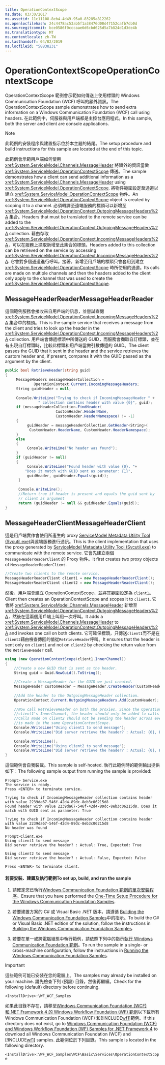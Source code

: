 ```yaml
---
title: OperationContextScope
ms.date: 03/30/2017
ms.assetid: 11c11108-8eb4-4d49-95a0-83285a812262
ms.openlocfilehash: 24c4478ac53ab5f1a38476d00d47152cafb7db0d
ms.sourcegitcommit: bce0586f0cccaae6d6cbd625d5a7b824d1d3de4b
ms.translationtype: MT
ms.contentlocale: zh-TW
ms.lasthandoff: 04/02/2019
ms.locfileid: "58838231"
---
```

# <a name="operationcontextscope"></a><span data-ttu-id="fbc4b-102">OperationContextScope</span><span class="sxs-lookup"><span data-stu-id="fbc4b-102">OperationContextScope</span></span>
<span data-ttu-id="fbc4b-103">OperationContextScope 範例會示範如何傳送上使用標頭的 Windows Communication Foundation (WCF) 呼叫的額外資訊。</span><span class="sxs-lookup"><span data-stu-id="fbc4b-103">The OperationContextScope sample demonstrates how to send extra information on a Windows Communication Foundation (WCF) call using headers.</span></span> <span data-ttu-id="fbc4b-104">在此範例中，伺服器與用戶端都是主控台應用程式。</span><span class="sxs-lookup"><span data-stu-id="fbc4b-104">In this sample, both the server and client are console applications.</span></span>  
  
> [!NOTE]
>  <span data-ttu-id="fbc4b-105">此範例的安裝程序與建置指示位於本主題的結尾。</span><span class="sxs-lookup"><span data-stu-id="fbc4b-105">The setup procedure and build instructions for this sample are located at the end of this topic.</span></span>  
  
 <span data-ttu-id="fbc4b-106">此範例會示範用戶端如何使用 <xref:System.ServiceModel.Channels.MessageHeader> 將額外的資訊當做 <xref:System.ServiceModel.OperationContextScope> 傳送。</span><span class="sxs-lookup"><span data-stu-id="fbc4b-106">The sample demonstrates how a client can send additional information as a <xref:System.ServiceModel.Channels.MessageHeader> using <xref:System.ServiceModel.OperationContextScope>.</span></span> <span data-ttu-id="fbc4b-107">將物件範圍設定至通道以建立 <xref:System.ServiceModel.OperationContextScope> 物件。</span><span class="sxs-lookup"><span data-stu-id="fbc4b-107">An <xref:System.ServiceModel.OperationContextScope> object is created by scoping it to a channel.</span></span> <span data-ttu-id="fbc4b-108">必須轉譯至遠端服務的標頭可以新增至 <xref:System.ServiceModel.OperationContext.OutgoingMessageHeaders%2A> 集合。</span><span class="sxs-lookup"><span data-stu-id="fbc4b-108">Headers that must be translated to the remote service can be added to the <xref:System.ServiceModel.OperationContext.OutgoingMessageHeaders%2A> collection.</span></span> <span data-ttu-id="fbc4b-109">藉由存取 <xref:System.ServiceModel.OperationContext.IncomingMessageHeaders%2A>，可以在服務上擷取新增至此集合的標頭。</span><span class="sxs-lookup"><span data-stu-id="fbc4b-109">Headers added to this collection can be retrieved on the service by accessing <xref:System.ServiceModel.OperationContext.IncomingMessageHeaders%2A>.</span></span> <span data-ttu-id="fbc4b-110">它會對多個通道進行呼叫，接著，新增至用戶端的標頭只會套用到建立 <xref:System.ServiceModel.OperationContextScope> 時所使用的通道。</span><span class="sxs-lookup"><span data-stu-id="fbc4b-110">Its calls are made on multiple channels and then the headers added to the client only apply to the channel that was used to create the <xref:System.ServiceModel.OperationContextScope>.</span></span>  
  
## <a name="messageheaderreader"></a><span data-ttu-id="fbc4b-111">MessageHeaderReader</span><span class="sxs-lookup"><span data-stu-id="fbc4b-111">MessageHeaderReader</span></span>  
 <span data-ttu-id="fbc4b-112">這個範例服務會接收來自用戶端的訊息，並嘗試查閱 <xref:System.ServiceModel.OperationContext.IncomingMessageHeaders%2A> 集合中的標頭。</span><span class="sxs-lookup"><span data-stu-id="fbc4b-112">This is the sample service that receives a message from the client and tries to look up the header in the <xref:System.ServiceModel.OperationContext.IncomingMessageHeaders%2A> collection.</span></span> <span data-ttu-id="fbc4b-113">用戶端會傳遞標頭中所傳送的 GUID，而服務會擷取自訂標頭，並在有出現自訂標頭時，比較此標頭和用戶端當做引數傳遞的 GUID。</span><span class="sxs-lookup"><span data-stu-id="fbc4b-113">The client passes the GUID that it sent in the header and the service retrieves the custom header and, if present, compares it with the GUID passed as the argument by the client.</span></span>  
  
```csharp
public bool RetrieveHeader(string guid)  
{  
     MessageHeaders messageHeaderCollection =   
             OperationContext.Current.IncomingMessageHeaders;  
     String guidHeader = null;  
  
     Console.WriteLine("Trying to check if IncomingMessageHeader " +  
               " collection contains header with value {0}", guid);  
     if (messageHeaderCollection.FindHeader(  
                       CustomHeader.HeaderName,   
                       CustomHeader.HeaderNamespace) != -1)  
     {  
          guidHeader = messageHeaderCollection.GetHeader<String>(  
           CustomHeader.HeaderName, CustomHeader.HeaderNamespace);  
     }  
     else  
     {  
          Console.WriteLine("No header was found");  
     }  
     if (guidHeader != null)  
     {  
          Console.WriteLine("Found header with value {0}. "+   
         "Does it match with GUID sent as parameter: {1}",   
          guidHeader, guidHeader.Equals(guid));  
      }  
  
      Console.WriteLine();  
      //Return true if header is present and equals the guid sent by  
      // client as argument  
      return (guidHeader != null && guidHeader.Equals(guid));  
}  
```  
  
## <a name="messageheaderclient"></a><span data-ttu-id="fbc4b-114">MessageHeaderClient</span><span class="sxs-lookup"><span data-stu-id="fbc4b-114">MessageHeaderClient</span></span>  
 <span data-ttu-id="fbc4b-115">這是用戶端實作會使用所產生的 proxy [ServiceModel Metadata Utility Tool (Svcutil.exe)](../../../../docs/framework/wcf/servicemodel-metadata-utility-tool-svcutil-exe.md)與遠端服務進行通訊。</span><span class="sxs-lookup"><span data-stu-id="fbc4b-115">This is the client implementation that uses the proxy generated by [ServiceModel Metadata Utility Tool (Svcutil.exe)](../../../../docs/framework/wcf/servicemodel-metadata-utility-tool-svcutil-exe.md) to communicate with the remote service.</span></span> <span data-ttu-id="fbc4b-116">它會先建立兩個 `MessageHeaderReaderClient` 的 Proxy 物件。</span><span class="sxs-lookup"><span data-stu-id="fbc4b-116">It first creates two proxy objects of `MessageHeaderReaderClient`.</span></span>  
  
```csharp
//Create two clients to the remote service.  
MessageHeaderReaderClient client1 = new MessageHeaderReaderClient();  
MessageHeaderReaderClient client2 = new MessageHeaderReaderClient();  
```  
  
 <span data-ttu-id="fbc4b-117">然後，用戶端會建立 OperationContextScope，並將其範圍設定為 `client1`。</span><span class="sxs-lookup"><span data-stu-id="fbc4b-117">Client then creates an OperationContextScope and scopes it to `client1`.</span></span> <span data-ttu-id="fbc4b-118">它會將 <xref:System.ServiceModel.Channels.MessageHeader> 新增至 <xref:System.ServiceModel.OperationContext.OutgoingMessageHeaders%2A>，然後在這兩個用戶端上叫用一次呼叫。</span><span class="sxs-lookup"><span data-stu-id="fbc4b-118">It adds a <xref:System.ServiceModel.Channels.MessageHeader> to <xref:System.ServiceModel.OperationContext.OutgoingMessageHeaders%2A> and invokes one call on both clients.</span></span> <span data-ttu-id="fbc4b-119">它可確保標頭，只傳送`client1`而不是在`client2`藉由檢查傳回的值從`RetrieveHeader`呼叫。</span><span class="sxs-lookup"><span data-stu-id="fbc4b-119">It ensures that the header is sent only on `client1` and not on `client2` by checking the return value from the `RetrieveHeader` call.</span></span>  
  
```csharp
using (new OperationContextScope(client1.InnerChannel))  
{  
    //Create a new GUID that is sent as the header.  
    String guid = Guid.NewGuid().ToString();  
  
    //Create a MessageHeader for the GUID we just created.  
    MessageHeader customHeader = MessageHeader.CreateHeader(CustomHeader.HeaderName, CustomHeader.HeaderNamespace, guid);  
  
    //Add the header to the OutgoingMessageHeader collection.  
    OperationContext.Current.OutgoingMessageHeaders.Add(customHeader);  
  
    //Now call RetreieveHeader on both the proxies. Since the OperationContextScope is tied to   
    //client1's InnerChannel, the header should only be added to calls made on that client.  
    //Calls made on client2 should not be sending the header across even though the call  
    //is made in the same OperationContextScope.  
    Console.WriteLine("Using client1 to send message");  
    Console.WriteLine("Did server retrieve the header? : Actual: {0}, Expected: True", client1.RetrieveHeader(guid));  
  
    Console.WriteLine();  
    Console.WriteLine("Using client2 to send message");  
    Console.WriteLine("Did server retrieve the header? : Actual: {0}, Expected: False", client2.RetrieveHeader(guid));  
}  
```  
  
 <span data-ttu-id="fbc4b-120">這個範例會自我裝載。</span><span class="sxs-lookup"><span data-stu-id="fbc4b-120">This sample is self-hosted.</span></span> <span data-ttu-id="fbc4b-121">執行此範例時的範例輸出提供如下：</span><span class="sxs-lookup"><span data-stu-id="fbc4b-121">The following sample output from running the sample is provided:</span></span>  
  
```console  
Prompt> Service.exe  
The service is ready.  
Press <ENTER> to terminate service.  
  
Trying to check if IncomingMessageHeader collection contains header with value 2239da67-546f-42d4-89dc-8eb3c06215d8  
Found header with value 2239da67-546f-42d4-89dc-8eb3c06215d8. Does it match with GUID sent as parameter: True  
  
Trying to check if IncomingMessageHeader collection contains header with value 2239da67-546f-42d4-89dc-8eb3c06215d8  
No header was found  
  
Prompt>Client.exe  
Using client1 to send message  
Did server retrieve the header? : Actual: True, Expected: True  
  
Using client2 to send message  
Did server retrieve the header? : Actual: False, Expected: False  
  
Press <ENTER> to terminate client.  
```  
  
#### <a name="to-set-up-build-and-run-the-sample"></a><span data-ttu-id="fbc4b-122">若要安裝、建置及執行範例</span><span class="sxs-lookup"><span data-stu-id="fbc4b-122">To set up, build, and run the sample</span></span>  
  
1.  <span data-ttu-id="fbc4b-123">請確定您已執行[Windows Communication Foundation 範例的單次安裝程序](../../../../docs/framework/wcf/samples/one-time-setup-procedure-for-the-wcf-samples.md)。</span><span class="sxs-lookup"><span data-stu-id="fbc4b-123">Ensure that you have performed the [One-Time Setup Procedure for the Windows Communication Foundation Samples](../../../../docs/framework/wcf/samples/one-time-setup-procedure-for-the-wcf-samples.md).</span></span>  
  
2.  <span data-ttu-id="fbc4b-124">若要建置方案的 C# 或 Visual Basic .NET 版本，請遵循 [Building the Windows Communication Foundation Samples](../../../../docs/framework/wcf/samples/building-the-samples.md)中的指示。</span><span class="sxs-lookup"><span data-stu-id="fbc4b-124">To build the C# or Visual Basic .NET edition of the solution, follow the instructions in [Building the Windows Communication Foundation Samples](../../../../docs/framework/wcf/samples/building-the-samples.md).</span></span>  
  
3.  <span data-ttu-id="fbc4b-125">若要在單一或跨電腦組態中執行範例，請依照下列中的指示[執行 Windows Communication Foundation 範例](../../../../docs/framework/wcf/samples/running-the-samples.md)。</span><span class="sxs-lookup"><span data-stu-id="fbc4b-125">To run the sample in a single- or cross-machine configuration, follow the instructions in [Running the Windows Communication Foundation Samples](../../../../docs/framework/wcf/samples/running-the-samples.md).</span></span>  
  
> [!IMPORTANT]
>  <span data-ttu-id="fbc4b-126">這些範例可能已安裝在您的電腦上。</span><span class="sxs-lookup"><span data-stu-id="fbc4b-126">The samples may already be installed on your machine.</span></span> <span data-ttu-id="fbc4b-127">請先檢查下列 (預設) 目錄，然後再繼續。</span><span class="sxs-lookup"><span data-stu-id="fbc4b-127">Check for the following (default) directory before continuing.</span></span>  
>   
>  `<InstallDrive>:\WF_WCF_Samples`  
>   
>  <span data-ttu-id="fbc4b-128">如果此目錄不存在，請移至[Windows Communication Foundation (WCF) 和.NET Framework 4 的 Windows Workflow Foundation (WF) 範例](https://go.microsoft.com/fwlink/?LinkId=150780)以下載所有 Windows Communication Foundation (WCF) 和[!INCLUDE[wf1](../../../../includes/wf1-md.md)]範例。</span><span class="sxs-lookup"><span data-stu-id="fbc4b-128">If this directory does not exist, go to [Windows Communication Foundation (WCF) and Windows Workflow Foundation (WF) Samples for .NET Framework 4](https://go.microsoft.com/fwlink/?LinkId=150780) to download all Windows Communication Foundation (WCF) and [!INCLUDE[wf1](../../../../includes/wf1-md.md)] samples.</span></span> <span data-ttu-id="fbc4b-129">此範例位於下列目錄。</span><span class="sxs-lookup"><span data-stu-id="fbc4b-129">This sample is located in the following directory.</span></span>  
>   
>  `<InstallDrive>:\WF_WCF_Samples\WCF\Basic\Services\OperationContextScope`  
  
